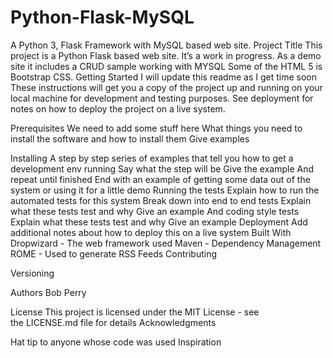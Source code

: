 # Python-Flask-MySQL
A Python 3, Flask Framework with MySQL based web site. 
Project Title
This project is a Python Flask based web site. It’s a work in progress.  As a demo site it includes a CRUD sample working with MYSQL Some of the HTML 5 is Bootstrap CSS. 
Getting Started
I will update this readme as I get time soon
These instructions will get you a copy of the project up and running on your local machine for development and testing purposes. See deployment for notes on how to deploy the project on a live system.

Prerequisites
We need to add some stuff here
What things you need to install the software and how to install them
Give examples

Installing
A step by step series of examples that tell you how to get a development env running
Say what the step will be
Give the example
And repeat
until finished
End with an example of getting some data out of the system or using it for a little demo
Running the tests
Explain how to run the automated tests for this system
Break down into end to end tests
Explain what these tests test and why
Give an example
And coding style tests
Explain what these tests test and why
Give an example
Deployment
Add additional notes about how to deploy this on a live system
Built With
Dropwizard - The web framework used
Maven - Dependency Management
ROME - Used to generate RSS Feeds
Contributing
 
Versioning
 
Authors
Bob Perry 

 License
This project is licensed under the MIT License - see the LICENSE.md file for details
Acknowledgments

Hat tip to anyone whose code was used
Inspiration
